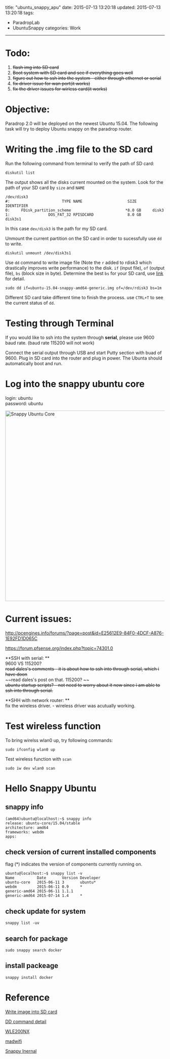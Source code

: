 title: "ubuntu_snappy_apu"
date: 2015-07-13 13:20:18
updated: 2015-07-13 13:20:18
tags: 
- ParadropLab
- UbuntuSnappy
categories: Work
---




# Todo: 

1. ~~flash img into SD card~~
2. ~~Boot system with SD card and see if everything goes well~~
3. ~~figure out how to ssh into the system - either through ethernet or serial~~
4. ~~fix driver issue for wan port(it works)~~
4. ~~fix the driver issues for wirless card(it works)~~


# Objective: 
Paradrop 2.0 will be deployed on the newest Ubuntu 15.04. The following task will try to deploy Ubuntu snappy on the paradrop router.


# Writing the .img file to the SD card

Run the following command from terminal to verify the path of SD card: 

	diskutil list

The output shows all the disks current mounted on the system. Look for the path of your SD card by `size` and `NAME`

	/dev/disk3
	#:                       TYPE NAME                    SIZE       IDENTIFIER
	0:     FDisk_partition_scheme                        *8.0 GB     disk3
	1:                 DOS_FAT_32 RPISDCARD               8.0 GB     disk3s1	
In this case `dev/disk3` is the path for my SD card. 


Unmount the current partition on the SD card in order to sucessfully use `dd` to write.

	diskutil unmount /dev/disk3s1

Use `dd` command to write image file (Note the `r` added to rdisk3 which drastically improves write performance) to the disk. `if` (input file), `of` (output file), `bs` (block size in byte). Determine the best `bs` for your SD card, use [link](http://jingyan.baidu.com/article/d45ad148e203f969552b800a.html) for detail.

	sudo dd if=ubuntu-15.04-snappy-amd64-generic.img of=/dev/rdisk3 bs=1m
	
Different SD card take different time to finish the process. use `CTRL+T` to see the current status of `dd`.


# Testing through Terminal

If you would like to ssh into the system through **serial**, please use 9600 baud rate. (baud rate 115200 will not work)

Connect the serial output through USB and start Putty section with buad of 9600. Plug in SD card into the router and plug in power. The Ubunta should automatically boot and run. 

# Log into the snappy ubuntu core

login: ubuntu  
password: ubuntu  

<img src="http://7xihzu.com1.z0.glb.clouddn.com/work.ubuntu15.jpg" alt="Snappy Ubuntu Core" style="width:600px;"/>


# Current issues: 


http://pcengines.info/forums/?page=post&id=E25612E9-84F0-4DCF-A876-1E92FD1D065C

https://forum.pfsense.org/index.php?topic=74301.0



**SSH with serial:  **   
	9600 VS 115200?  
	~~read dales's comments - it is about how to ssh into through serial, which i have doon~~  
	~~read dales's post on that. 115200? ~~  
	~~ubuntu startup scripts?  - not need to worry about it now since i am able to ssh into through serial.~~  
	
**SHH with network router:  **  
	fix the wireless driver. - wireless driver was acutually working. 	   
	
# Test wireless function

To bring wirelss wlan0 up, try following commands: 

	sudo ifconfig wlan0 up

Test wireless function with `scan`

	sudo iw dev wlan0 scan

# Hello Snappy Ubuntu

## snappy info	
	
	(amd64)ubuntu@localhost:~$ snappy info
	release: ubuntu-core/15.04/stable
	architecture: amd64
	frameworks: webdm
	apps: 

## check version of current installed components

flag (*) indicates the version of components currently running on. 

	ubuntu@localhost:~$ snappy list -v
	Name          Date       Version Developer 
	ubuntu-core   2015-06-11 3       ubuntu*   
	webdm         2015-06-11 0.9     *         
	generic-amd64 2015-06-11 1.1.1             
	generic-amd64 2015-07-14 1.4     *         


## check update for system

	snappy list -uv

## search for package

	sudo snappy search docker

## install packeage

	snappy install docker

# Reference

[Write image into SD card](http://raspberrypi.stackexchange.com/questions/4144/writing-img-file-to-sd-card-from-a-mac)

[DD command detail](http://jingyan.baidu.com/article/d45ad148e203f969552b800a.html)

[WLE200NX](http://store.netgate.com/WLE200NX-80211nabg-miniPCIe-Card-P1763.aspx)

[madwifi](https://help.ubuntu.com/community/WifiDocs/Driver/Atheros?highlight=%28%28WifiDocs%7CDriver%7CAtheros%29%29)

[Snappy Inernal](https://developer.ubuntu.com/en/snappy/guides/	)
